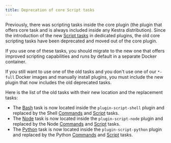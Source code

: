 ```yaml
---
title: Deprecation of core Script tasks
---
```


Previously, there was scripting tasks inside the core plugin (the plugin that offers core task and is always included inside any Kestra distribution). Since the introduction of the new [Script tasks](../08.developer-guide/03.scripts.md) in dedicated plugins, the old core scripting tasks have been deprecated and moved out of the core plugin.

If you use one of these tasks, you should migrate to the new one that offers improved scripting capabilities and runs by default in a separate Docker container.

If you still want to use one of the old tasks and you don't use one of our `*-full` Docker images and manually install plugins, you must include the new plugin that now includes the old deprecated tasks.

Here is the list of the old tasks with their new location and the replacement tasks:

- The [Bash](https://kestra.io/plugins/plugin-script-shell/tasks/io.kestra.core.tasks.scripts.bash) task is now located inside the `plugin-script-shell` plugin and replaced by the Shell [Commands](https://kestra.io/plugins/plugin-script-shell/tasks/io.kestra.plugin.scripts.shell.commands) and [Script](https://kestra.io/plugins/plugin-script-shell/tasks/io.kestra.plugin.scripts.shell.script) tasks.
- The [Node](https://kestra.io/plugins/plugin-script-node/tasks/io.kestra.core.tasks.script.node) task is now located inside the `plugin-script-node` plugin and replaced by the Node [Commands](https://kestra.io/plugins/plugin-script-node/tasks/io.kestra.plugin.scripts.node.commands) and [Script](https://kestra.io/plugins/plugin-script-node/tasks/io.kestra.plugin.scripts.node.script) tasks.
- The [Python](https://kestra.io/plugins/plugin-script-python/tasks/io.kestra.core.tasks.scripts.python) task is now located inside the `plugin-script-python` plugin and replaced by the Python [Commands](https://kestra.io/plugins/plugin-script-python/tasks/io.kestra.plugin.scripts.python.commands) and [Script](https://kestra.io/plugins/plugin-script-python/tasks/io.kestra.plugin.scripts.python.script) tasks.